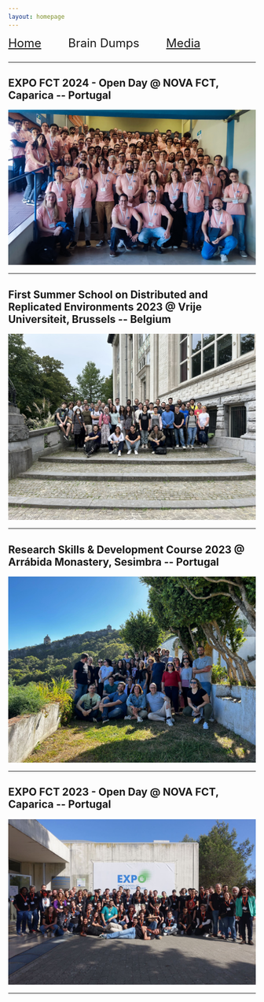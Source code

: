 ```yaml
---
layout: homepage
---
```


<div style="font-size: x-large; float:top; margin-bottom: 1.0em;">
    <a href="index.html">Home</a>
    <a style="margin-left:2.0em;">Brain Dumps</a>
    <a style="margin-left:2.0em; text-decoration: underline;" href="media.html">Media</a>
</div>

---


## EXPO FCT 2024 - Open Day @ NOVA FCT, Caparica -- Portugal 
<img src="assets/img/ExpoFCT2024.jpg" alt="EXPO24">

---

## First Summer School on Distributed and Replicated Environments 2023 @ Vrije Universiteit, Brussels -- Belgium
<img src="assets/img/DARE23.jpg" alt="DARE23">

---

## Research Skills & Development Course 2023 @ Arrábida Monastery, Sesimbra -- Portugal
<img src="assets/img/RSD23.jpeg" alt="RSD23">

---

## EXPO FCT 2023 - Open Day @ NOVA FCT, Caparica -- Portugal 
<img src="assets/img/expo23.jpg" alt="EXPO23">

----